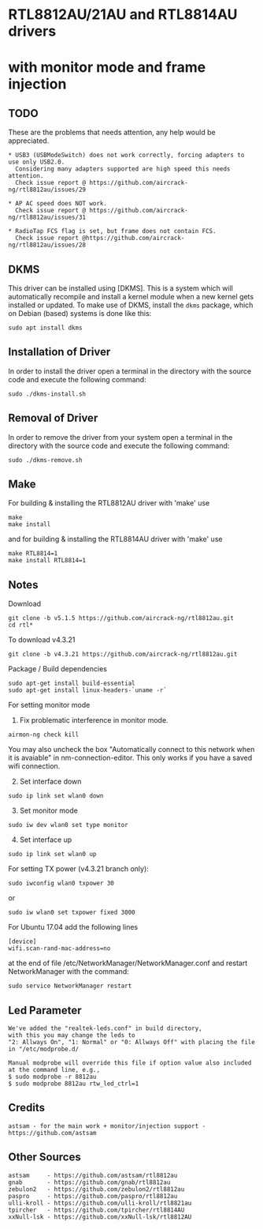 # RTL8812AU/21AU and RTL8814AU drivers
# with monitor mode and frame injection

## TODO
These are the problems that needs attention, any help would be appreciated.
```
* USB3 (USBModeSwitch) does not work correctly, forcing adapters to use only USB2.0.
  Considering many adapters supported are high speed this needs attention.
  Check issue report @ https://github.com/aircrack-ng/rtl8812au/issues/29
  
* AP AC speed does NOT work.
  Check issue report @ https://github.com/aircrack-ng/rtl8812au/issues/31
  
* RadioTap FCS flag is set, but frame does not contain FCS.
  Check issue report @https://github.com/aircrack-ng/rtl8812au/issues/28

```
## DKMS
This driver can be installed using [DKMS]. This is a system which will automatically recompile and install a kernel module when a new kernel gets installed or updated. To make use of DKMS, install the `dkms` package, which on Debian (based) systems is done like this:
```
sudo apt install dkms
```

## Installation of Driver
In order to install the driver open a terminal in the directory with the source code and execute the following command:
```
sudo ./dkms-install.sh
```

## Removal of Driver
In order to remove the driver from your system open a terminal in the directory with the source code and execute the following command:
```
sudo ./dkms-remove.sh
```

## Make
For building & installing the RTL8812AU driver with 'make' use
```
make
make install
```
and for building & installing the RTL8814AU driver with 'make' use
```
make RTL8814=1
make install RTL8814=1
```

## Notes
Download
```
git clone -b v5.1.5 https://github.com/aircrack-ng/rtl8812au.git
cd rtl*
```
To download v4.3.21
```
git clone -b v4.3.21 https://github.com/aircrack-ng/rtl8812au.git
```
Package / Build dependencies
```
sudo apt-get install build-essential
sudo apt-get install linux-headers-`uname -r`
```
For setting monitor mode
  1. Fix problematic interference in monitor mode. 
  ```
  airmon-ng check kill
  ```
  You may also uncheck the box "Automatically connect to this network when it is avaiable" in nm-connection-editor. This only works if you have a saved wifi connection.
  
  2. Set interface down
  ```
  sudo ip link set wlan0 down
  ``` 
  3. Set monitor mode
  ```
  sudo iw dev wlan0 set type monitor
  ```
  4. Set interface up
  ```
  sudo ip link set wlan0 up
  ```
For setting TX power (v4.3.21 branch only):
```
sudo iwconfig wlan0 txpower 30
```
or
```
sudo iw wlan0 set txpower fixed 3000
```
For Ubuntu 17.04 add the following lines
```
[device]
wifi.scan-rand-mac-address=no
```
at the end of file /etc/NetworkManager/NetworkManager.conf and restart NetworkManager with the command:
```
sudo service NetworkManager restart
```

## Led Parameter
```
We've added the "realtek-leds.conf" in build directory, 
with this you may change the leds to 
"2: Allways On", "1: Normal" or "0: Allways Off" with placing the file in "/etc/modprobe.d/

Manual modprobe will override this file if option value also included at the command line, e.g.,
$ sudo modprobe -r 8812au
$ sudo modprobe 8812au rtw_led_ctrl=1
```

## Credits
```
astsam - for the main work + monitor/injection support - https://github.com/astsam
```

## Other Sources
```
astsam     - https://github.com/astsam/rtl8812au
gnab       - https://github.com/gnab/rtl8812au
zebulon2   - https://github.com/zebulon2/rtl8812au
paspro     - https://github.com/paspro/rtl8812au
ulli-kroll - https://github.com/ulli-kroll/rtl8821au
tpircher   - https://github.com/tpircher/rtl8814AU
xxNull-lsk - https://github.com/xxNull-lsk/rtl8812AU
```
